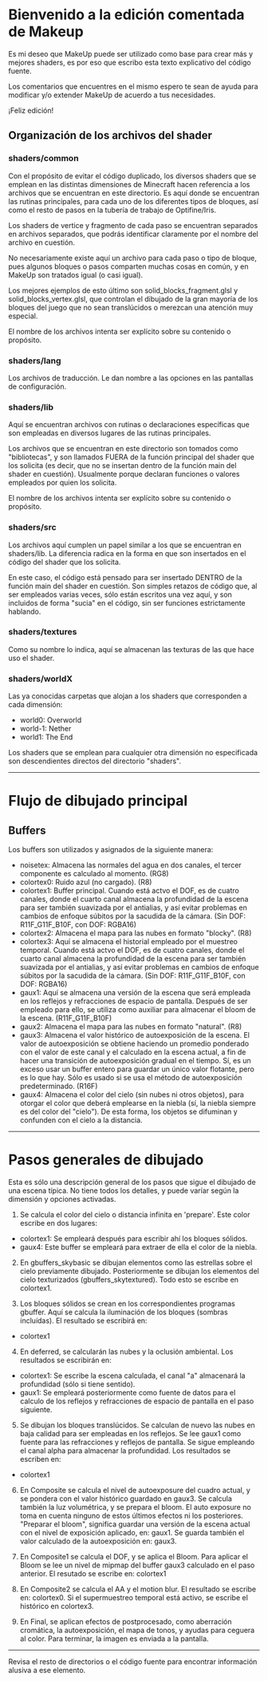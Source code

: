 # Bienvenido a la edición comentada de Makeup

Es mi deseo que MakeUp puede ser utilizado como base para crear más y mejores shaders, es por eso que escribo esta texto explicativo del código fuente.

Los comentarios que encuentres en el mismo espero te sean de ayuda para modificar y/o extender MakeUp de acuerdo a tus necesidades.

¡Feliz edición!

## Organización de los archivos del shader

### shaders/common

Con el propósito de evitar el código duplicado, los diversos shaders que se emplean en las distintas dimensiones de Minecraft hacen referencia a los archivos que se encuentran en este directorio. Es aquí donde se encuentran las rutinas principales, para cada uno de los diferentes tipos de bloques, así como el resto de pasos en la tubería de trabajo de Optifine/Iris.

Los shaders de vertice y fragmento de cada paso se encuentran separados en archivos separados, que podrás identificar claramente por el nombre del archivo en cuestión.

No necesariamente existe aquí un archivo para cada paso o tipo de bloque, pues algunos bloques o pasos comparten muchas cosas en común, y en MakeUp son tratados igual (o casi igual).

Los mejores ejemplos de esto último son solid_blocks_fragment.glsl y solid_blocks_vertex.glsl, que controlan el dibujado de la gran mayoría de los bloques del juego que no sean translúcidos o merezcan una atención muy especial.

El nombre de los archivos intenta ser explícito sobre su contenido o propósito.

### shaders/lang

Los archivos de traducción. Le dan nombre a las opciones en las pantallas de configuración.

### shaders/lib

Aquí se encuentran archivos con rutinas o declaraciones específicas que son empleadas en diversos lugares de las rutinas principales. 

Los archivos que se encuentran en este directorio son tomados como "bibliotecas", y son llamados FUERA de la función principal del shader que los solicita (es decir, que no se insertan dentro de la función main del shader en cuestión). Usualmente porque declaran funciones o valores empleados por quien los solicita.

El nombre de los archivos intenta ser explícito sobre su contenido o propósito.

### shaders/src

Los archivos aquí cumplen un papel similar a los que se encuentran en shaders/lib. La diferencia radica en la forma en que son insertados en el código del shader que los solicita.

En este caso, el código está pensado para ser insertado DENTRO de la función main del shader en cuestión. Son simples retazos de código que, al ser empleados varias veces, sólo están escritos una vez aquí, y son incluidos de forma "sucia" en el código, sin ser funciones estrictamente hablando.

### shaders/textures

Como su nombre lo indica, aquí se almacenan las texturas de las que hace uso el shader.

### shaders/worldX

Las ya conocidas carpetas que alojan a los shaders que corresponden a cada dimensión:

- world0: Overworld
- world-1: Nether
- world1: The End

Los shaders que se emplean para cualquier otra dimensión no especificada son descendientes directos del directorio "shaders".

-----

# Flujo de dibujado principal

## Buffers

Los buffers son utilizados y asignados de la siguiente manera:

- noisetex: Almacena las normales del agua en dos canales, el tercer componente es calculado al momento. (RG8)
- colortex0: Ruido azul (no cargado). (R8)
- colortex1: Buffer principal. Cuando está actvo el DOF, es de cuatro canales, donde el cuarto canal almacena la profundidad de la escena para ser también suavizada por el antialias, y así evitar problemas en cambios de enfoque súbitos por la sacudida de la cámara. (Sin DOF: R11F_G11F_B10F, con DOF: RGBA16)
- colortex2: Almacena el mapa para las nubes en formato "blocky". (R8)
- colortex3: Aquí se almacena el historial empleado por el muestreo temporal. Cuando está actvo el DOF, es de cuatro canales, donde el cuarto canal almacena la profundidad de la escena para ser también suavizada por el antialias, y así evitar problemas en cambios de enfoque súbitos por la sacudida de la cámara. (Sin DOF: R11F_G11F_B10F, con DOF: RGBA16) 
- gaux1: Aquí se almacena una versión de la escena que será empleada en los reflejos y refracciones de espacio de pantalla. Después de ser empleado para ello, se utiliza como auxiliar para almacenar el bloom de la escena. (R11F_G11F_B10F)
- gaux2: Almacena el mapa para las nubes en formato "natural". (R8)
- gaux3: Almacena el valor histórico de autoexposición de la escena. El valor de autoexposición se obtiene haciendo un promedio ponderado con el valor de este canal y el calculado en la escena actual, a fin de hacer una transición de autoexposición gradual en el tiempo. Sí, es un exceso usar un buffer entero para guardar un único valor flotante, pero es lo que hay. Sólo es usado si se usa el método de autoexposición predeterminado. (R16F)
- gaux4: Almacena el color del cielo (sin nubes ni otros objetos), para otorgar el color que deberá emplearse en la niebla (sí, la niebla siempre es del color del "cielo"). De esta forma, los objetos se difuminan y confunden con el cielo a la distancia.

-----

# Pasos generales de dibujado

Esta es sólo una descripción general de los pasos que sigue el dibujado de una escena típica. No tiene todos los detalles, y puede varíar según la dimensión y opciones activadas.

1. Se calcula el color del cielo o distancia infinita en 'prepare'. Este color escribe en dos lugares:
 - colortex1: Se empleará después para escribir ahí los bloques sólidos.
 - gaux4: Este buffer se empleará para extraer de ella el color de la niebla.

2. En gbuffers_skybasic se dibujan elementos como las estrellas sobre el cielo previamente dibujado. Posteriormente se dibujan los elementos del cielo texturizados (gbuffers_skytextured). Todo esto se escribe en colortex1.

3. Los bloques sólidos se crean en los correspondientes programas gbuffer. Aquí se calcula la iluminación de los bloques (sombras incluídas).
El resultado se escribirá en:
 - colortex1

4. En deferred, se calcularán las nubes y la oclusión ambiental. Los resultados se escribirán en:
 - colortex1: Se escribe la escena calculada, el canal "a" almacenará la profundidad (sólo si tiene sentido).
 - gaux1: Se empleará posteriormente como fuente de datos para el calculo de los reflejos y refracciones de espacio de pantalla en el paso siguiente.

5. Se dibujan los bloques translúcidos. Se calculan de nuevo las nubes en baja calidad para ser empleadas en los reflejos. Se lee gaux1 como fuente para las refracciones y reflejos de pantalla. Se sigue empleando el canal alpha para almacenar la profundidad. Los resultados se escriben en:
  - colortex1

6. En Composite se calcula el nivel de autoexposure del cuadro actual, y se pondera con el valor histórico guardado en gaux3. Se calcula también la luz volumétrica, y se prepara el bloom. El auto exposure no toma en cuenta ninguno de estos últimos efectos ni los posteriores.
"Preparar el bloom", significa guardar una versión de la escena actual con el nivel de exposición aplicado, en: gaux1.
Se guarda también el valor calculado de la autoexposición en: gaux3. 

7. En Composite1 se calcula el DOF, y se aplica el Bloom. Para aplicar el Bloom se lee un nivel de mipmap del buffer gaux3 calculado en el paso anterior. El resutado se escribe en: colortex1

8. En Composite2 se calcula el AA y el motion blur. El resultado se escribe en: colortex0. Si el supermuestreo temporal está activo, se escribe el histórico en colortex3.

9. En Final, se aplican efectos de postprocesado, como aberración cromática, la autoexposición, el mapa de tonos, y ayudas para ceguera al color.
Para terminar, la imagen es enviada a la pantalla. 

-----

Revisa el resto de directorios o el código fuente para encontrar información alusiva a ese elemento.
